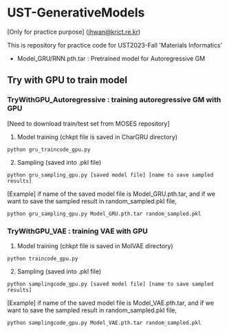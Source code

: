 # UST-GenerativeModels

[Only for practice purpose] (jhwan@krict.re.kr)


This is repository for practice code for UST2023-Fall 'Materials Informatics'

- Model_GRU/RNN.pth.tar : Pretrained model for Autoregressive GM




## Try with GPU to train model


### TryWithGPU_Autoregressive : training autoregressive GM with GPU
[Need to download train/test set from MOSES repository]

1. Model training (chkpt file is saved in CharGRU directory)
```
python gru_traincode_gpu.py
```

2. Sampling (saved into .pkl file)
```
python gru_sampling_gpu.py [saved model file] [name to save sampled results]
```
[Example] if name of the saved model file is Model_GRU.pth.tar, and if we want to save the sampled result in random_sampled.pkl file,
```
python gru_sampling_gpu.py Model_GRU.pth.tar random_sampled.pkl
```


### TryWithGPU_VAE : training VAE with GPU

1. Model training (chkpt file is saved in MolVAE directory)
```
python traincode_gpu.py
```

2. Sampling (saved into .pkl file)
```
python samplingcode_gpu.py [saved model file] [name to save sampled results]
```
[Example] if name of the saved model file is Model_VAE.pth.tar, and if we want to save the sampled result in random_sampled.pkl file,
```
python samplingcode_gpu.py Model_VAE.pth.tar random_sampled.pkl
```
